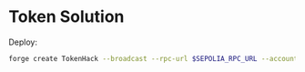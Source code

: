 # Token Solution

Deploy:

```bash
forge create TokenHack --broadcast --rpc-url $SEPOLIA_RPC_URL --account sepoliaKey --constructor-args <instanceAddress>
```

